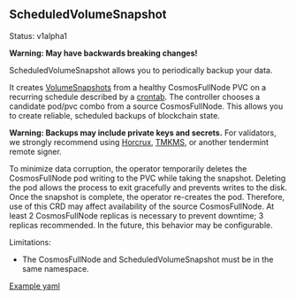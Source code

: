 ## ScheduledVolumeSnapshot

Status: v1alpha1

**Warning: May have backwards breaking changes!**

ScheduledVolumeSnapshot allows you to periodically backup your data.

It creates [VolumeSnapshots]([VolumeSnapshot](https://kubernetes.io/docs/concepts/storage/volume-snapshots/))
from a healthy CosmosFullNode PVC on a recurring schedule described by a [crontab](https://en.wikipedia.org/wiki/Cron). The controller
chooses a candidate pod/pvc combo from a source CosmosFullNode. This allows you to create reliable, scheduled backups
of blockchain state.

**Warning: Backups may include private keys and secrets.** For validators, we strongly recommend using [Horcrux](https://github.com/strangelove-ventures/horcrux),
[TMKMS](https://github.com/iqlusioninc/tmkms), or another tendermint remote signer.

To minimize data corruption, the operator temporarily deletes the CosmosFullNode pod writing to the PVC while taking the snapshot. Deleting the pod allows the process to
exit gracefully and prevents writes to the disk. Once the snapshot is complete, the operator re-creates the pod. Therefore, use of this CRD may affect
availability of the source CosmosFullNode. At least 2 CosmosFullNode replicas is necessary to prevent downtime; 3
replicas recommended. In the future, this behavior may be configurable.

Limitations:
- The CosmosFullNode and ScheduledVolumeSnapshot must be in the same namespace.

[Example yaml](../config/samples/cosmos_v1alpha1_scheduledvolumesnapshot.yaml)
